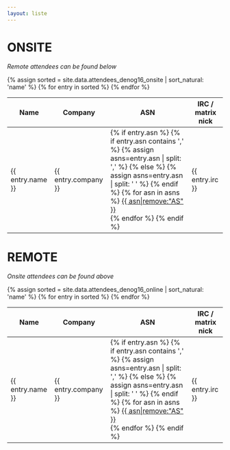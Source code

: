 ```yaml
---
layout: liste
---
```


# ONSITE<br>
<i>Remote attendees can be found below</i>
<table>
  <thead>
    <tr>
      <th>Name</th>
      <th>Company</th>
      <th>ASN</th>
      <th>IRC / matrix nick</th>
    </tr>
  </thead>
  <tbody>
  {% assign sorted = site.data.attendees_denog16_onsite | sort_natural: 'name' %}
  {% for entry in sorted %}
    <tr>
      <td>{{ entry.name }}</td>
      <td>{{ entry.company }}</td>
      <td>
        {% if entry.asn %}
          {% if entry.asn contains ',' %}
            {% assign asns=entry.asn | split: ',' %}
          {% else %}
            {% assign asns=entry.asn | split: ' ' %}
          {% endif %}
          {% for asn in asns %}
          <a href="https://apps.db.ripe.net/db-web-ui/query?searchtext=AS{{ asn|strip|remove:"AS" }}&rflag=true&types=aut-num" target="_blank">{{ asn|remove:"AS" }}</a><br>
          {% endfor %}
        {% endif %}
      </td>
      <td>{{ entry.irc }}</td>
    </tr>
  {% endfor %}
  </tbody>
</table>

<script>
const getCellValue = (tr, idx) => tr.children[idx].innerText || tr.children[idx].textContent;

const comparer = (idx, asc) => (a, b) => ((v1, v2) =>
    v1 !== '' && v2 !== '' && !isNaN(v1) && !isNaN(v2) ? v1 - v2 : v1.toString().localeCompare(v2)
    )(getCellValue(asc ? a : b, idx), getCellValue(asc ? b : a, idx));

document.querySelectorAll('th').forEach(th => th.addEventListener('click', (() => {
    const table = th.closest('table').querySelector('tbody');
    Array.from(table.querySelectorAll('tr'))
        .sort(comparer(Array.from(th.parentNode.children).indexOf(th), this.asc = !this.asc))
        .forEach(tr => table.appendChild(tr) );
})));
</script>

# REMOTE<br>
<i>Onsite attendees can be found above</i>
<table>
  <thead>
    <tr>
      <th>Name</th>
      <th>Company</th>
      <th>ASN</th>
      <th>IRC / matrix nick</th>
    </tr>
  </thead>
  <tbody>
  {% assign sorted = site.data.attendees_denog16_online | sort_natural: 'name' %}
  {% for entry in sorted %}
    <tr>
      <td>{{ entry.name }}</td>
      <td>{{ entry.company }}</td>
      <td>
        {% if entry.asn %}
          {% if entry.asn contains ',' %}
            {% assign asns=entry.asn | split: ',' %}
          {% else %}
            {% assign asns=entry.asn | split: ' ' %}
          {% endif %}
          {% for asn in asns %}
          <a href="https://apps.db.ripe.net/db-web-ui/query?searchtext=AS{{ asn|strip|remove:"AS" }}&rflag=true&types=aut-num" target="_blank">{{ asn|remove:"AS" }}</a><br>
          {% endfor %}
        {% endif %}
      </td>
      <td>{{ entry.irc }}</td>
    </tr>
  {% endfor %}
  </tbody>
</table>

<script>
const getCellValue = (tr, idx) => tr.children[idx].innerText || tr.children[idx].textContent;

const comparer = (idx, asc) => (a, b) => ((v1, v2) =>
    v1 !== '' && v2 !== '' && !isNaN(v1) && !isNaN(v2) ? v1 - v2 : v1.toString().localeCompare(v2)
    )(getCellValue(asc ? a : b, idx), getCellValue(asc ? b : a, idx));

document.querySelectorAll('th').forEach(th => th.addEventListener('click', (() => {
    const table = th.closest('table').querySelector('tbody');
    Array.from(table.querySelectorAll('tr'))
        .sort(comparer(Array.from(th.parentNode.children).indexOf(th), this.asc = !this.asc))
        .forEach(tr => table.appendChild(tr) );
})));
</script>
